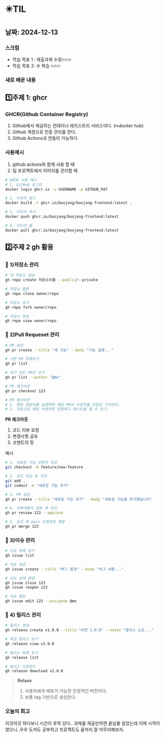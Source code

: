 # ✴️TIL

## 날짜: 2024-12-13

### 스크럼

- 학습 목표 1 : 제출과제 수정🔥🔥🔥
- 학습 목표 2:  수 복습 🔥🔥🔥

### 새로 배운 내용

## 1️⃣주제 1: ghcr

### GHCR(Github Container Registry)

1. Github에서 제공하는 컨테이너 레지스트리 서비스이다. (≒docker hub)
2. Github 계정으로 인증 관리를 한다.
3. Github Actions과 연동이 가능하다.

### 사용예시

1. github actions와 함께 사용 할 때
2. 팀 프로젝트에서 이미지를 관리할 때

```bash
# GHCR 사용 예시
# 1. GitHub 로그인
docker login ghcr.io -u USERNAME -p GITHUB_PAT

# 2. 이미지 빌드
docker build -t ghcr.io/boojang/boojang-frontend:latest .

# 3. 이미지 푸시
docker push ghcr.io/boojang/boojang-frontend:latest

# 4. 이미지 풀
docker pull ghcr.io/boojang/boojang-frontend:latest
```

## 2️⃣주제 2 gh 활용

### 🥑 1)저장소 관리

```bash
# 새 저장소 생성
gh repo create 저장소이름 --public/--private

# 저장소 클론
gh repo clone owner/repo

# 저장소 포크
gh repo fork owner/repo

# 저장소 정보
gh repo view owner/repo
```

### 🥑 2)Pull Requeset 관리

```bash
# PR 생성
gh pr create --title "새 기능" --body "기능 설명..."

# 기본 PR 목록보기
gh pr list

# 내가 만든 PR만 보기
gh pr list --author "@me"

# PR 체크아웃
gh pr checkout 123

# PR 체크아웃
# 1. 해당 명령어를 실행하면 해당 PR의 브랜치를 로컬로 가져온다.
# 2. 자동으로 해당 브랜치로 전환하고 테스트를 할 수 있다.

```

**PR 체크아웃**

1. 코드 리뷰 요청 
2. 변경사항 공유
3. 코멘트의 장

예시

```bash
# 1. 새로운 기능 브랜치 생성
git checkout -b feature/new-feature

# 2. 코드 작성 및 커밋
git add .
git commit -m "새로운 기능 추가"

# 3. PR 생성
gh pr create --title "새로운 기능 추가" --body "새로운 기능을 추가했습니다"

# 4. 리뷰어들이 검토 후 승인
gh pr review 123 --approve

# 5. 승인 후 main 브랜치로 병합
gh pr merge 123
```

### 🥑 3)이슈 관리

```bash
# 이슈 목록 보기
gh issue list

# 이슈 생성
gh issue create --title "버그 발견" --body "버그 내용..."

# 이슈 상태 변경
gh issue close 123
gh issue reopen 123

# 이슈 할당
gh issue edit 123 --assignee @me
```

### 🥑 4) 릴리스 관리

```bash
# 릴리스 생성
gh release create v1.0.0 --title "버전 1.0.0" --notes "릴리스 노트..."

# 특정 릴리스 보기
gh release view v1.0.0

# 릴리스 목록 보기
gh release list

# 릴리스 다운로드
gh release download v1.0.0
```

>**Relase**
>1. 사용자에게 배포가 가능한 안정적인 버전이다.
>2. 보통 tag 기반으로 생성한다.

### 오늘의 회고

이것저것 하다보니 시간이 후딱 갔다.. 과제를 제출만하면 끝날줄 알았는데 이제 시작이였으니..우우 도커도 공부하고 프로젝트도 끝까지 잘 마무리해보자.
